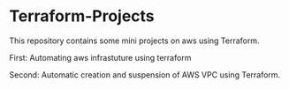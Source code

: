 # Terraform-Projects
This repository contains some mini projects on aws using Terraform. 

First: 
Automating aws infrastuture using terraform

Second:
Automatic creation and suspension of AWS VPC using Terraform.
